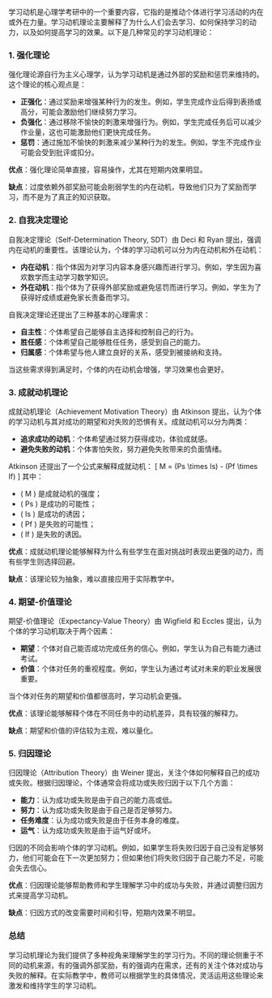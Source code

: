 学习动机是心理学考研中的一个重要内容，它指的是推动个体进行学习活动的内在或外在力量。学习动机理论主要解释了为什么人们会去学习、如何保持学习的动力，以及如何提高学习的效果。以下是几种常见的学习动机理论：

### 1. **强化理论**

强化理论源自行为主义心理学，认为学习动机是通过外部的奖励和惩罚来维持的。这个理论的核心观点是：

- **正强化**：通过奖励来增强某种行为的发生。例如，学生完成作业后得到表扬或高分，可能会激励他们继续努力学习。
- **负强化**：通过移除不愉快的刺激来增强行为。例如，学生完成任务后可以减少作业量，这也可能激励他们更快完成任务。
- **惩罚**：通过施加不愉快的刺激来减少某种行为的发生。例如，学生不完成作业可能会受到批评或扣分。

**优点**：强化理论简单直接，容易操作，尤其在短期内效果明显。

**缺点**：过度依赖外部奖励可能会削弱学生的内在动机，导致他们只为了奖励而学习，而不是为了真正的知识获取。

### 2. **自我决定理论**

自我决定理论（Self-Determination Theory, SDT）由 Deci 和 Ryan 提出，强调内在动机的重要性。该理论认为，个体的学习动机可以分为内在动机和外在动机：

- **内在动机**：指个体因为对学习内容本身感兴趣而进行学习。例如，学生因为喜欢数学而主动学习数学知识。
- **外在动机**：指个体为了获得外部奖励或避免惩罚而进行学习。例如，学生为了获得好成绩或避免家长责备而学习。

自我决定理论还提出了三种基本的心理需求：

- **自主性**：个体希望自己能够自主选择和控制自己的行为。
- **胜任感**：个体希望自己能够胜任任务，感受到自己的能力。
- **归属感**：个体希望与他人建立良好的关系，感受到被接纳和支持。

当这些需求得到满足时，个体的内在动机会增强，学习效果也会更好。

### 3. **成就动机理论**

成就动机理论（Achievement Motivation Theory）由 Atkinson 提出，认为个体的学习动机与其对成功的期望和对失败的恐惧有关。成就动机可以分为两类：

- **追求成功的动机**：个体希望通过努力获得成功，体验成就感。
- **避免失败的动机**：个体害怕失败，努力避免失败带来的负面情绪。

Atkinson 还提出了一个公式来解释成就动机：
\[ M = (Ps \times Is) - (Pf \times If) \]
其中：

- \( M \) 是成就动机的强度；
- \( Ps \) 是成功的可能性；
- \( Is \) 是成功的诱因；
- \( Pf \) 是失败的可能性；
- \( If \) 是失败的诱因。

**优点**：成就动机理论能够解释为什么有些学生在面对挑战时表现出更强的动力，而有些学生则选择回避。

**缺点**：该理论较为抽象，难以直接应用于实际教学中。

### 4. **期望-价值理论**

期望-价值理论（Expectancy-Value Theory）由 Wigfield 和 Eccles 提出，认为个体的学习动机取决于两个因素：

- **期望**：个体对自己能否成功完成任务的信心。例如，学生认为自己有能力通过考试。
- **价值**：个体对任务的重视程度。例如，学生认为通过考试对未来的职业发展很重要。

当个体对任务的期望和价值都很高时，学习动机会更强。

**优点**：该理论能够解释个体在不同任务中的动机差异，具有较强的解释力。

**缺点**：期望和价值的评估较为主观，难以量化。

### 5. **归因理论**

归因理论（Attribution Theory）由 Weiner 提出，关注个体如何解释自己的成功或失败。根据归因理论，个体通常会将成功或失败归因于以下几个方面：

- **能力**：认为成功或失败是由于自己的能力高或低。
- **努力**：认为成功或失败是由于自己是否足够努力。
- **任务难度**：认为成功或失败是由于任务本身的难度。
- **运气**：认为成功或失败是由于运气好或坏。

归因的不同会影响个体的学习动机。例如，如果学生将失败归因于自己没有足够努力，他们可能会在下一次更加努力；但如果他们将失败归因于自己能力不足，可能会失去信心。

**优点**：归因理论能够帮助教师和学生理解学习中的成功与失败，并通过调整归因方式来提高学习动机。

**缺点**：归因方式的改变需要时间和引导，短期内效果不明显。

### 总结

学习动机理论为我们提供了多种视角来理解学生的学习行为。不同的理论侧重于不同的动机来源，有的强调外部奖励，有的强调内在需求，还有的关注个体对成功与失败的解释。在实际教学中，教师可以根据学生的具体情况，灵活运用这些理论来激发和维持学生的学习动机。
